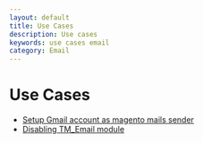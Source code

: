 ```yaml
---
layout: default
title: Use Cases
description: Use cases
keywords: use cases email
category: Email
---
```


# Use Cases

 *  [Setup Gmail account as magento mails sender](gmail/step-01/)
 *  [Disabling TM_Email module](../disabling-email/)

